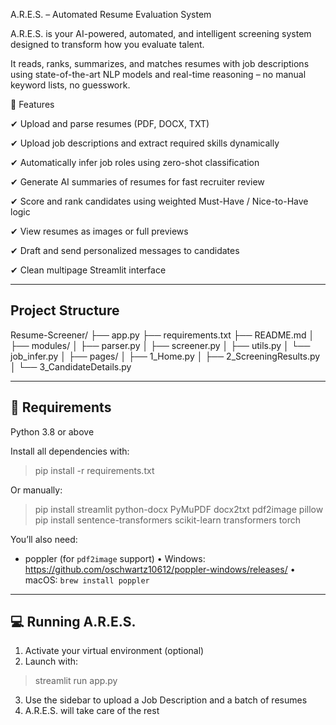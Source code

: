 A.R.E.S. – Automated Resume Evaluation System

A.R.E.S. is your AI-powered, automated, and intelligent screening system
designed to transform how you evaluate talent.

It reads, ranks, summarizes, and matches resumes with job descriptions 
using state-of-the-art NLP models and real-time reasoning – no manual 
keyword lists, no guesswork.


🚀 Features

✔ Upload and parse resumes (PDF, DOCX, TXT)

✔ Upload job descriptions and extract required skills dynamically

✔ Automatically infer job roles using zero-shot classification

✔ Generate AI summaries of resumes for fast recruiter review

✔ Score and rank candidates using weighted Must-Have / Nice-to-Have logic

✔ View resumes as images or full previews

✔ Draft and send personalized messages to candidates

✔ Clean multipage Streamlit interface

------------------
Project Structure
------------------
Resume-Screener/
├── app.py
├── requirements.txt
├── README.md
│
├── modules/
│   ├── parser.py
│   ├── screener.py
│   ├── utils.py
│   └── job_infer.py
│
├── pages/
│   ├── 1_Home.py
│   ├── 2_ScreeningResults.py
│   └── 3_CandidateDetails.py


-----------------------------------
🧠 Requirements
-----------------------------------
Python 3.8 or above

Install all dependencies with:
> pip install -r requirements.txt

Or manually:
> pip install streamlit python-docx PyMuPDF docx2txt pdf2image pillow
> pip install sentence-transformers scikit-learn transformers torch

You’ll also need:
- poppler (for `pdf2image` support)
  • Windows: https://github.com/oschwartz10612/poppler-windows/releases/
  • macOS: `brew install poppler`

-----------------------------------
💻 Running A.R.E.S.
-----------------------------------
1. Activate your virtual environment (optional)
2. Launch with:
> streamlit run app.py

3. Use the sidebar to upload a Job Description and a batch of resumes
4. A.R.E.S. will take care of the rest

